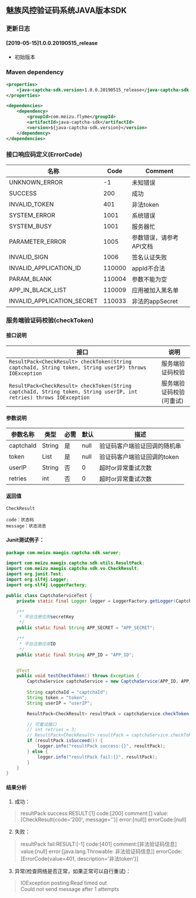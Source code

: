 ## 魅族风控验证码系统JAVA版本SDK

### 更新日志

#### [2019-05-15]1.0.0.20190515_release
*  初始版本


### Maven dependency

```xml
<properties>
    <java-captcha-sdk.version>1.0.0.20190515_release</java-captcha-sdk.version>
</properties>

<dependencies>
    <dependency>
        <groupId>com.meizu.flyme</groupId>
        <artifactId>java-captcha-sdk</artifactId>
        <version>${java-captcha-sdk.version}</version>
    </dependency>
</dependencies>

```

### 接口响应码定义(ErrorCode)
名称|Code|Comment
---|---|---
UNKNOWN_ERROR|-1|未知错误
SUCCESS|200|成功
INVALID_TOKEN|401|非法token
SYSTEM_ERROR|1001|系统错误
SYSTEM_BUSY|1001|服务器忙
PARAMETER_ERROR|1005|参数错误，请参考API文档
INVALID_SIGN|1006|签名认证失败
INVALID_APPLICATION_ID|110000|appId不合法
PARAM_BLANK|110004|参数不能为空
APP_IN_BLACK_LIST|110009|应用被加入黑名单
INVALID_APPLICATION_SECRET|110033|非法的appSecret

### 服务端验证码校验(checkToken)
#### 接口说明

接口|说明
---|---
`ResultPack<CheckResult> checkToken(String captchaId, String token, String userIP) throws IOException`| 服务端验证码校验
`ResultPack<CheckResult> checkToken(String captchaId, String token, String userIP, int retries) throws IOException ` | 服务端验证码校验(可重试)


#### 参数说明

参数名称|类型|必需|默认|描述
---|---|---|---|---
captchaId|String|是|null|验证码客户端验证回调的随机串
token|List<String>|是|null|验证码客户端验证回调的token
userIP|String|否|0|超时or异常重试次数
retries|int|否|0|超时or异常重试次数

#### 返回值

```
CheckResult

code：状态码
message：状态消息

```

#### Junit测试例子：

```java
package com.meizu.maegis.captcha.sdk.server;

import com.meizu.maegis.captcha.sdk.utils.ResultPack;
import com.meizu.maegis.captcha.sdk.vo.CheckResult;
import org.junit.Test;
import org.slf4j.Logger;
import org.slf4j.LoggerFactory;

public class CaptchaServiceTest {
    private static final Logger logger = LoggerFactory.getLogger(CaptchaServiceTest.class);

    /**
     * 平台注册应用secretKey
     */
    public static final String APP_SECRET = "APP_SECRET";

    /**
     * 平台注册应用ID
     */
    public static final String APP_ID = "APP_ID";


    @Test
    public void testCheckToken() throws Exception {
        CaptchaService captchaService = new CaptchaService(APP_ID, APP_SECRET);
        
        String captchaId = "captchaId";
        String token = "token";
        String userIP = "userIP";

        ResultPack<CheckResult> resultPack = captchaService.checkToken(captchaId, token, userIP);

        // 可重试接口
        // int retries = 3;
        // ResultPack<CheckResult> resultPack = captchaService.checkToken(captchaId, token, userIP, retries);
        if (resultPack.isSucceed()) {
            logger.info("resultPack success:{}", resultPack);
        } else {
            logger.info("resultPack fail:{}", resultPack);
        }
    }
}

```

#### 结果分析

1. 成功：
> resultPack success:RESULT:[1] code:[200] comment:[] value:[CheckResult{code='200', message=''}] error:[null]] errorCode:[null]

2. 失败：
> resultPack fail:RESULT:[-1] code:[401] comment:[非法验证码信息] value:[null] error:[java.lang.Throwable: 非法验证码信息]] errorCode:[ErrorCode{value=401, description='非法token'}]

3. 异常(检查网络是否正常，如果正常可以自行重试)：
> IOException posting:Read timed out <br />
> Could not send message after 1 attempts

